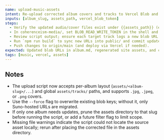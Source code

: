 ```yaml
---
name: upload-music-assets
intent: Re-upload corrected album covers and tracks to Vercel Blob and refresh CORA album metadata
inputs: [album_slug, assets_path, vercel_blob_token]
steps:
  - Verify the updated audio/cover files exist under {{assets_path}} (either per-album folders or assets/tracks/).
  - In coherenceism-media/, set BLOB_READ_WRITE_TOKEN in the shell and run `npm run upload:blob -- --force`.
  - Review script output; ensure each target track logs a new blob URL and note any "not found" warnings.
  - Run `npm run build` to sync new URLs into public/ and commit updated album.md files if applicable.
  - Push changes to origin/main (and deploy via Vercel if needed).
expected: Updated blob URLs in album.md, regenerated site assets, and confirmation of successful uploads
tags: [music, vercel, assets]
---
```


## Notes
- The upload script now accepts per-album layout (`assets/<album-slug>/...`) and global `assets/tracks/` paths, and supports `.jpg`, `.jpeg`, or `.png` covers.
- Use the `--force` flag to overwrite existing blob keys; without it, only Suno-hosted URLs are migrated.
- If only one album needs updates, prune the assets directory to that slug before running the script, or add a future filter flag to limit scope.
- Missing file warnings indicate the script could not locate the source asset locally; rerun after placing the corrected file in the assets directory.
